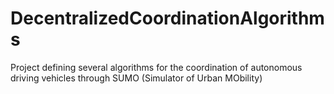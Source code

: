 # DecentralizedCoordinationAlgorithms
Project defining several algorithms for the coordination of autonomous driving vehicles through SUMO (Simulator of Urban MObility)
